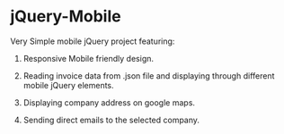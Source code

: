# jQuery-Mobile
Very Simple mobile jQuery project featuring:

1. Responsive Mobile friendly design.

2. Reading invoice data from .json file and displaying through different mobile jQuery elements.

3. Displaying company address on google maps.

4. Sending direct emails to the selected company.
